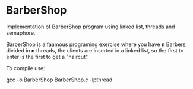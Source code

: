# BarberShop
Implementation of BarberShop program using linked list, threads and semaphore.

BarberShop is a faamous programing exercise where you have **n** Barbers, divided in **n** threads, the clients are inserted in a linked list, so the first to enter is the first to get a "haircut".

To compile use:

  gcc -o BarberShop BarberShop.c -lpthread
